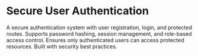 # Secure User Authentication
A secure authentication system with user registration, login, and protected routes. Supports password hashing, session management, and role-based access control. Ensures only authenticated users can access protected resources. Built with security best practices.
